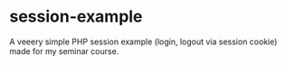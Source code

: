 # session-example

A veeery simple PHP session example (login, logout via session cookie) made for my seminar course.